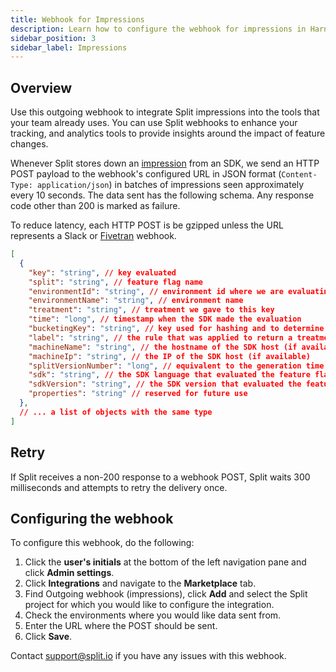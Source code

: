 ```yaml
---
title: Webhook for Impressions
description: Learn how to configure the webhook for impressions in Harness FME.
sidebar_position: 3
sidebar_label: Impressions
---
```


## Overview

Use this outgoing webhook to integrate Split impressions into the tools that your team already uses. You can use Split webhooks to enhance your tracking, and analytics tools to provide insights around the impact of feature changes.

Whenever Split stores down an [impression](/docs/feature-management-experimentation/feature-management/impressions/) from an SDK, we send an HTTP POST payload to the webhook's configured URL in JSON format (`Content-Type: application/json`) in batches of impressions seen approximately every 10 seconds. The data sent has the following schema. Any response code other than 200 is marked as failure.

To reduce latency, each HTTP POST is be gzipped unless the URL represents a Slack or [Fivetran](https://fivetran.com/) webhook.

```json
[
  {
    "key": "string", // key evaluated
    "split": "string", // feature flag name
    "environmentId": "string", // environment id where we are evaluating the feature flag
    "environmentName": "string", // environment name
    "treatment": "string", // treatment we gave to this key
    "time": "long", // timestamp when the SDK made the evaluation
    "bucketingKey": "string", // key used for hashing and to determine a bucket
    "label": "string", // the rule that was applied to return a treatment
    "machineName": "string", // the hostname of the SDK host (if available)
    "machineIp": "string", // the IP of the SDK host (if available)
    "splitVersionNumber": "long", // equivalent to the generation time
    "sdk": "string", // the SDK language that evaluated the feature flag
    "sdkVersion": "string", // the SDK version that evaluated the feature flag
    "properties": "string" // reserved for future use
  },
  // ... a list of objects with the same type
]
```

## Retry

If Split receives a non-200 response to a webhook POST, Split waits 300 milliseconds and attempts to retry the delivery once.

## Configuring the webhook

To configure this webhook, do the following:

1. Click the **user's initials** at the bottom of the left navigation pane and click **Admin settings**.
1. Click **Integrations** and navigate to the **Marketplace** tab.
1. Find Outgoing webhook (impressions), click **Add** and select the Split project for which you would like to configure the integration.
1. Check the environments where you would like data sent from.
1. Enter the URL where the POST should be sent.
1. Click **Save**.

Contact support@split.io if you have any issues with this webhook.
